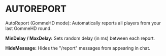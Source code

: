 # AUTOREPORT
AutoReport (GommeHD mode): Automatically reports all players from your last GommeHD round.

**MinDelay / MaxDelay:**
 Sets random delay (in ms) between each report.

**HideMessage:**
Hides the "/report" messages from appearing in chat.

